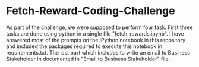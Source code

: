 # Fetch-Reward-Coding-Challenge
As part of the challenge, we were supposed to perform four task. First three tasks are done using python in a single file "fetch_rewards.ipynb". I have answered most of the prompts on the iPython notebook in this repository and included the packages required to execute this notebook in requirements.txt. The last part which includes to write an email to Business Stakeholder in documented in "Email to Business Stakeholder" file.

